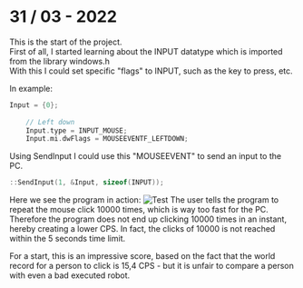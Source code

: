 # 31 / 03 - 2022
This is the start of the project.  
First of all, I started learning about the INPUT datatype which is imported from the library windows.h  
With this I could set specific "flags" to INPUT, such as the key to press, etc.

In example:
```c++
Input = {0};
    
    // Left down
    Input.type = INPUT_MOUSE;
    Input.mi.dwFlags = MOUSEEVENTF_LEFTDOWN;
```
Using SendInput I could use this "MOUSEEVENT" to send an input to the PC.
```c++
::SendInput(1, &Input, sizeof(INPUT));
```
Here we see the program in action:
![Test](media/score.gif)
The user tells the program to repeat the mouse click 10000 times, which is way too fast for the PC. Therefore the program does not end up clicking 10000 times in an instant, hereby creating a lower CPS. In fact, the clicks of 10000 is not reached within the 5 seconds time limit.

For a start, this is an impressive score, based on the fact that the world record for a person to click is 15,4 CPS - but it is unfair to compare a person with even a bad executed robot.